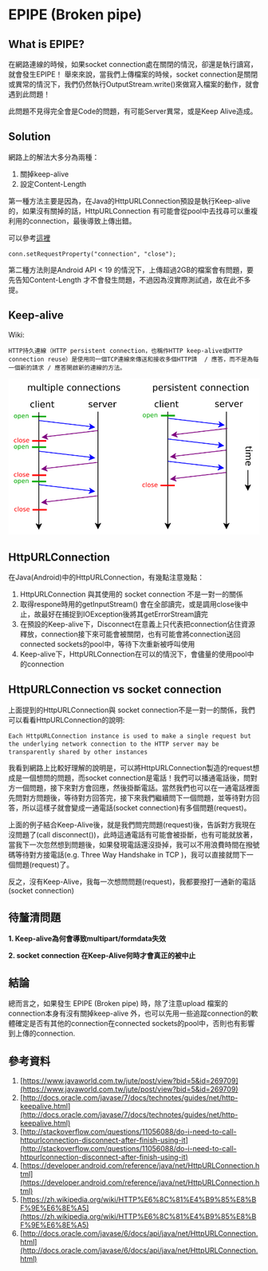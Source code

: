 # EPIPE (Broken pipe)


## What is EPIPE?

在網路連線的時候，如果socket connection處在關閉的情況，卻還是執行讀寫，就會發生EPIPE！
舉來來說，當我們上傳檔案的時候，socket connection是關閉或異常的情況下，我們仍然執行OutputStream.write()來做寫入檔案的動作，就會遇到此問題！

此問題不見得完全會是Code的問題，有可能Server異常，或是Keep Alive造成。


## Solution

網路上的解法大多分為兩種：

1. 關掉keep-alive 
2. 設定Content-Length

第一種方法主要是因為，在Java的HttpURLConnection預設是執行Keep-alive的，如果沒有關掉的話，HttpURLConnection 有可能會從pool中去找尋可以重複利用的connection，最後導致上傳出錯。

可以參考[這裡](http://stackoverflow.com/questions/15870631/epipe-broken-pipe-while-uploading) 

```
conn.setRequestProperty("connection", "close");
```

第二種方法則是Android API < 19 的情況下，上傳超過2GB的檔案會有問題，要先告知Content-Length 才不會發生問題，不過因為沒實際測試過，故在此不多提。


## Keep-alive

Wiki:

```
HTTP持久連線（HTTP persistent connection，也稱作HTTP keep-alive或HTTP connection reuse）是使用同一個TCP連線來傳送和接收多個HTTP請  / 應答，而不是為每一個新的請求 / 應答開啟新的連線的方法。
```

![](/assets/HTTP_persistent_connection.svg)

## HttpURLConnection

在Java(Android)中的HttpURLConnection，有幾點注意幾點：

1. HttpURLConnection 與其使用的 socket connection 不是一對一的關係
2.  取得respone時用的getInputStream() 會在全部讀完，或是調用close後中止，故最好在捕捉到IOException後將其getErrorStream讀完
3.  在預設的Keep-alive下，Disconnect在意義上只代表把connection佔住資源釋放，connection接下來可能會被關閉，也有可能會將connection送回connected sockets的pool中，等待下次重新被呼叫使用
4. Keep-alive下，HttpURLConnection在可以的情況下，會儘量的使用pool中的connection


## HttpURLConnection vs socket connection

上面提到的HttpURLConnection與 socket connection不是一對一的關係，我們可以看看HttpURLConnection的說明:

```
Each HttpURLConnection instance is used to make a single request but the underlying network connection to the HTTP server may be transparently shared by other instances
```

我看到網路上比較好理解的說明是，可以將HttpURLConnection製造的request想成是一個想問的問題，而socket connection是電話！我們可以播通電話後，問對方一個問題，接下來對方會回應，然後掛斷電話。當然我們也可以在一通電話裡面先問對方問題後，等待對方回答完，接下來我們繼續問下一個問題，並等待對方回答，所以這樣子就會變成一通電話(socket connection)有多個問題(request)。

上面的例子結合Keep-Alive後，就是我們問完問題(request)後，告訴對方我現在沒問題了(call disconnect())，此時這通電話有可能會被掛斷，也有可能就放著，當我下一次忽然想到問題後，如果發現電話還沒掛掉，我可以不用浪費時間在撥號碼等待對方接電話(e.g.  Three Way Handshake  in TCP )，我可以直接就問下一個問題(request)了。


反之，沒有Keep-Alive，我每一次想問問題(request)，我都要撥打一通新的電話(socket connection)


## 待釐清問題

**1. Keep-alive為何會導致multipart/formdata失效**

**2. socket connection 在Keep-Alive何時才會真正的被中止**


## 結論

總而言之，如果發生  EPIPE (Broken pipe) 時，除了注意upload 檔案的connection本身有沒有關掉keep-alive 外，也可以先用一些追蹤connection的軟體確定是否有其他的connection在connected sockets的pool中，否則也有影響到上傳的connection.

## 參考資料
1. [https://www.javaworld.com.tw/jute/post/view?bid=5&id=269709](https://www.javaworld.com.tw/jute/post/view?bid=5&id=269709) 
2. [http://docs.oracle.com/javase/7/docs/technotes/guides/net/http-keepalive.html](http://docs.oracle.com/javase/7/docs/technotes/guides/net/http-keepalive.html) 
3. [http://stackoverflow.com/questions/11056088/do-i-need-to-call-httpurlconnection-disconnect-after-finish-using-it](http://stackoverflow.com/questions/11056088/do-i-need-to-call-httpurlconnection-disconnect-after-finish-using-it) 
4. [https://developer.android.com/reference/java/net/HttpURLConnection.html](https://developer.android.com/reference/java/net/HttpURLConnection.html) 
5. [https://zh.wikipedia.org/wiki/HTTP%E6%8C%81%E4%B9%85%E8%BF%9E%E6%8E%A5](https://zh.wikipedia.org/wiki/HTTP%E6%8C%81%E4%B9%85%E8%BF%9E%E6%8E%A5) 
6. [http://docs.oracle.com/javase/6/docs/api/java/net/HttpURLConnection.html](http://docs.oracle.com/javase/6/docs/api/java/net/HttpURLConnection.html) 